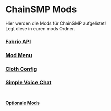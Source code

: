 # ChainSMP Mods
Hier werden die Mods für ChainSMP aufgelistet!</br>
Legt diese in euren mods Ordner.</br>

### [Fabric API](https://cdn.modrinth.com/data/P7dR8mSH/versions/0.56.3+1.19/fabric-api-0.56.3%2B1.19.jar)

### [Mod Menu](https://cdn.modrinth.com/data/mOgUt4GM/versions/4.0.0/modmenu-4.0.0.jar)

### [Cloth Config](https://cdn.modrinth.com/data/9s6osm5g/versions/7.0.73+fabric/cloth-config-7.0.73-fabric.jar)

### [Simple Voice Chat](https://cdn.modrinth.com/data/9eGKb6K1/versions/fabric-1.19-2.2.46/voicechat-fabric-1.19-2.2.46.jar)
</br>

**[Optionale Mods](./Optional.md)**
